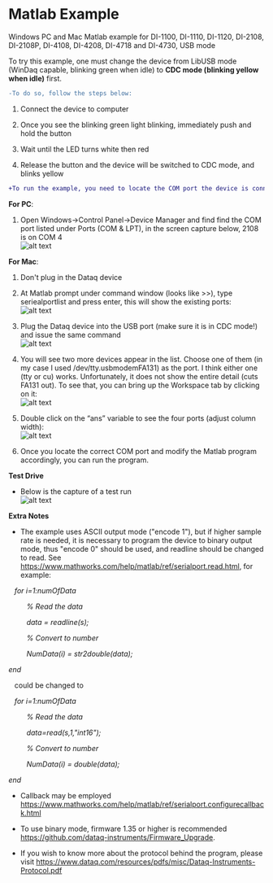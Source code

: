 # Matlab Example
 Windows PC and Mac Matlab example for DI-1100, DI-1110, DI-1120, DI-2108, DI-2108P, DI-4108, DI-4208, DI-4718 and DI-4730, USB mode
 
 To try this example, one must change the device from LibUSB mode (WinDaq capable, blinking green when idle) to **CDC mode (blinking yellow when idle)** first. 
 
 ```diff
-To do so, follow the steps below:
 ```
 
 1. Connect the device to computer
 
 2. Once you see the blinking green light blinking, immediately push and hold the button
 
 3. Wait until the LED turns white then red
 
 4. Release the button and the device will be switched to CDC mode, and blinks yellow

```diff
+To run the example, you need to locate the COM port the device is connected to
```
 
 **For PC**:
 
 1) Open Windows->Control Panel->Device Manager and find find the COM port listed under Ports (COM & LPT), in the screen capture below, 2108 is on COM 4 <br/> 
![alt text](https://www.dataq.com/resources/repository/matlab_devicemanager.png)

**For Mac**:
 
 1. Don't plug in the Dataq device
 
 2. At  Matlab prompt under command window (looks like >>), type seriealportlist and press enter, this will show the existing ports: <br/> 
![alt text](https://www.dataq.com/resources/repository/matlab_image001.png)

 3. Plug the Dataq device into the USB port (make sure it is in CDC mode!) and issue the same command <br/> 
 ![alt text](https://www.dataq.com/resources/repository/matlab_image002.png)
 
 4. You will see two more devices appear in the list.  Choose one of them (in my case I used /dev/tty.usbmodemFA131) as the port.  I think either one (tty or cu) works.  Unfortunately, it does not show the entire detail (cuts FA131 out).  To see that, you can bring up the Workspace tab by clicking on it: <br/> 
 ![alt text](https://www.dataq.com/resources/repository/matlab_image003.png)
 
 5) Double click on the “ans” variable to see the four ports (adjust column width):<br/> 
 ![alt text](https://www.dataq.com/resources/repository/matlab_image005.png)
 
 6) Once you locate the correct COM port and modify the Matlab program accordingly, you can run the program. 
 
 **Test Drive**
 
  - Below is the capture of a test run <br/> 
  ![alt text](https://www.dataq.com/resources/repository/matlab_matlaboutput.png)
  
 
 **Extra Notes**
  
 - The example uses ASCII output mode ("encode 1"), but if higher sample rate is needed, it is necessary to program the device to binary output mode, thus "encode 0" should be used, and readline should be changed to read. See https://www.mathworks.com/help/matlab/ref/serialport.read.html, for example:
 
 _&nbsp;&nbsp;&nbsp;for i=1:numOfData_
 
 _&nbsp;&nbsp;&nbsp;&nbsp;&nbsp;&nbsp;&nbsp;&nbsp;&nbsp;% Read the data_
    
 _&nbsp;&nbsp;&nbsp;&nbsp;&nbsp;&nbsp;&nbsp;&nbsp;&nbsp;data = readline(s);_
    
 _&nbsp;&nbsp;&nbsp;&nbsp;&nbsp;&nbsp;&nbsp;&nbsp;&nbsp;% Convert to number_
    
 _&nbsp;&nbsp;&nbsp;&nbsp;&nbsp;&nbsp;&nbsp;&nbsp;&nbsp;NumData(i) = str2double(data);_
    
_end_

&nbsp;&nbsp;&nbsp;could be changed to 

_&nbsp;&nbsp;&nbsp;for i=1:numOfData_

_&nbsp;&nbsp;&nbsp;&nbsp;&nbsp;&nbsp;&nbsp;&nbsp;&nbsp;% Read the data_
    
_&nbsp;&nbsp;&nbsp;&nbsp;&nbsp;&nbsp;&nbsp;&nbsp;&nbsp;data=read(s,1,"int16");_
    
_&nbsp;&nbsp;&nbsp;&nbsp;&nbsp;&nbsp;&nbsp;&nbsp;&nbsp;% Convert to number_
    
_&nbsp;&nbsp;&nbsp;&nbsp;&nbsp;&nbsp;&nbsp;&nbsp;&nbsp;NumData(i) = double(data);_
    
_end_
 
- Callback may be employed https://www.mathworks.com/help/matlab/ref/serialport.configurecallback.html
 
- To use binary mode, firmware 1.35 or higher is recommended https://github.com/dataq-instruments/Firmware_Upgrade. 
 
- If you wish to know more about the protocol behind the program, please visit https://www.dataq.com/resources/pdfs/misc/Dataq-Instruments-Protocol.pdf
 
 
